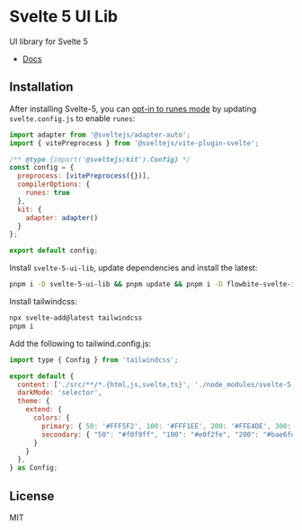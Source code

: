 # Svelte 5 UI Lib

UI library for Svelte 5

- [Docs](https://svelte-5-ui-lib.codewithshin.com/)

## Installation

After installing Svelte-5, you can [opt-in to runes mode](https://svelte-5-preview.vercel.app/docs/runes#how-to-opt-in) by updating `svelte.config.js` to enable `runes`:

```js
import adapter from '@sveltejs/adapter-auto';
import { vitePreprocess } from '@sveltejs/vite-plugin-svelte';

/** @type {import('@sveltejs/kit').Config} */
const config = {
  preprocess: [vitePreprocess({})],
  compilerOptions: {
    runes: true
  },
  kit: {
    adapter: adapter()
  }
};

export default config;
```

Install `svelte-5-ui-lib`, update dependencies and install the latest:

```sh
pnpm i -D svelte-5-ui-lib && pnpm update && pnpm i -D flowbite-svelte-icons@next
```

Install tailwindcss:

```sh
npx svelte-add@latest tailwindcss
pnpm i
```

Add the following to tailwind.config.js:

```js
import type { Config } from 'tailwindcss';

export default {
  content: ['./src/**/*.{html,js,svelte,ts}', './node_modules/svelte-5-ui-lib/**/*.{html,js,svelte,ts}', './node_modules/flowbite-svelte-icons/**/*.{html,js,svelte,ts}'],
  darkMode: 'selector',
  theme: {
    extend: {
      colors: {
        primary: { 50: '#FFF5F2', 100: '#FFF1EE', 200: '#FFE4DE', 300: '#FFD5CC', 400: '#FFBCAD', 500: '#FE795D', 600: '#EF562F', 700: '#EB4F27', 800: '#CC4522', 900: '#A5371B' },
        secondary: { "50": "#f0f9ff", "100": "#e0f2fe", "200": "#bae6fd", "300": "#7dd3fc", "400": "#38bdf8", "500": "#0ea5e9", "600": "#0284c7", "700": "#0369a1", "800": "#075985", "900": "#0c4a6e" },
      }
    }
  },
} as Config;
```

## License

MIT
